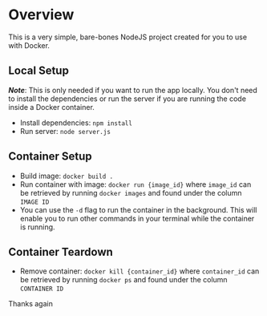 # Overview

This is a very simple, bare-bones NodeJS project created for you to use with Docker.

## Local Setup

**_Note_**: This is only needed if you want to run the app locally. You don't need to install the dependencies or run the server if you are running the code inside a Docker container.

- Install dependencies: `npm install`
- Run server: `node server.js`

## Container Setup


- Build image: `docker build .`
- Run container with image: `docker run {image_id}` where `image_id` can be retrieved by running `docker images` and found under the column `IMAGE ID`
- You can use the `-d` flag to run the container in the background. This will enable you to run other commands in your terminal while the container is running.

## Container Teardown

- Remove container: `docker kill {container_id}` where `container_id` can be retrieved by running `docker ps` and found under the column `CONTAINER ID`

Thanks again
